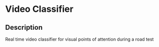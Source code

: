 # Video Classifier
## Description
Real time video classifier for visual points of attention during a road test
